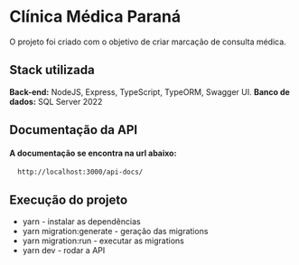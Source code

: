
# Clínica Médica Paraná

O projeto foi criado com o objetivo de criar marcação de consulta médica.


## Stack utilizada

**Back-end:** NodeJS, Express, TypeScript, TypeORM, Swagger UI. 
**Banco de dados:** SQL Server 2022


## Documentação da API

#### A documentação se encontra na url abaixo:

```http
  http://localhost:3000/api-docs/
```
## Execução do projeto

* yarn - instalar as dependências 
* yarn migration:generate - geração das migrations
* yarn migration:run - executar as migrations
* yarn dev - rodar a API
